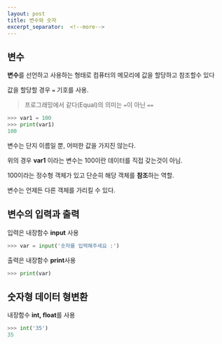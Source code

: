 ```yaml
---
layout: post
title: 변수와 숫자
excerpt_separator:  <!--more-->
---
```




## 변수

**변수**를 선언하고 사용하는 형태로 컴퓨터의 메모리에 값을 할당하고 참조할수 있다

값을 할당할 경우 ```=``` 기호를 사용.

> 프로그래밍에서 같다(Equal)의 의미는 ```=```이 아닌 ```==```



```python
>>> var1 = 100
>>> print(var1)
100
```

변수는 단지 이름일 뿐, 어떠한 값을 가지진 않는다.

위의 경우 **var1** 이라는 변수는 100이란 데이터를 직접 갖는것이 아님.

100이라는 정수형 객체가 있고 단순히 해당 객체를 **참조**하는 역할.



변수는 언제든 다른 객체를 가리킬 수 있다.





## 변수의 입력과 출력

입력은 내장함수 **input** 사용

```python
>>> var = input('숫자를 입력해주세요 :')
```



출력은 내장함수 **print**사용

```python
>>> print(var)
```





## 숫자형 데이터 형변환

내장함수 **int, float**를 사용

```python
>>> int('35')
35
```

